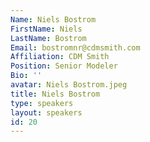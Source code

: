 ```yaml
---
Name: Niels Bostrom
FirstName: Niels
LastName: Bostrom
Email: bostromnr@cdmsmith.com
Affiliation: CDM Smith
Position: Senior Modeler
Bio: ''
avatar: Niels Bostrom.jpeg
title: Niels Bostrom
type: speakers
layout: speakers
id: 20
---
```

